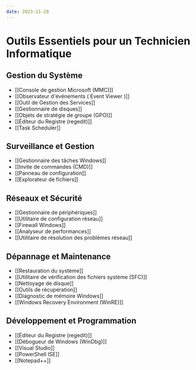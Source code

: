 ```yaml
---
date: 2023-11-20
---
```

# Outils Essentiels pour un Technicien Informatique

## Gestion du Système

- [[Console de gestion Microsoft (MMC)]]
- [[Observateur d'événements ( Event Viewer )]]
- [[Outil de Gestion des Services]]
- [[Gestionnaire de disques]]
- [[Objets de stratégie de groupe (GPO)]]
- [[Éditeur du Registre (regedit)]]
- [[Task Scheduler]]

## Surveillance et Gestion

- [[Gestionnaire des tâches Windows]]
- [[Invite de commandes (CMD)]]
- [[Panneau de configuration]]
- [[Explorateur de fichiers]]

## Réseaux et Sécurité

- [[Gestionnaire de périphériques]]
- [[Utilitaire de configuration réseau]]
- [[Firewall Windows]]
- [[Analyseur de performances]]
- [[Utilitaire de résolution des problèmes réseau]]

## Dépannage et Maintenance

- [[Restauration du système]]
- [[Utilitaire de vérification des fichiers système (SFC)]]
- [[Nettoyage de disque]]
- [[Outils de récupération]]
- [[Diagnostic de mémoire Windows]]
- [[Windows Recovery Environment (WinRE)]]
## Développement et Programmation

- [[Éditeur du Registre (regedit)]]
- [[Débogueur de Windows (WinDbg)]]
- [[Visual Studio]]
- [[PowerShell ISE]]
- [[Notepad++]]
